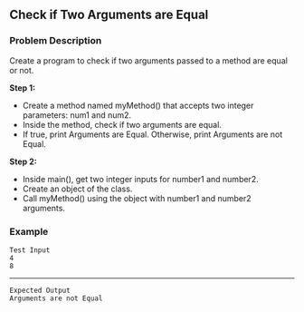 ## Check if Two Arguments are Equal

### Problem Description
Create a program to check if two arguments passed to a method are equal or not.

**Step 1:**
- Create a method named myMethod() that accepts two integer parameters: num1 and num2.
- Inside the method, check if two arguments are equal.
- If true, print Arguments are Equal. Otherwise, print Arguments are not Equal.

**Step 2:**
- Inside main(), get two integer inputs for number1 and number2.
- Create an object of the class.
- Call myMethod() using the object with number1 and number2 arguments.

### Example
    Test Input
    4
    8
------
    Expected Output
    Arguments are not Equal